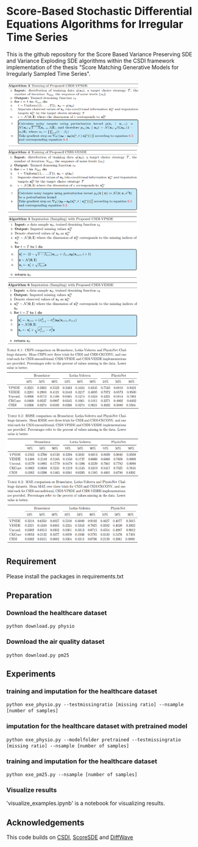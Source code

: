 # Score-Based Stochastic Differential Equations Algorithms for Irregular Time Series
This is the github repository for the Score Based Variance Preserving SDE and Variance Exploding SDE algorithms within the 
CSDI framework implementation of the thesis "Score Matching Generative Models for Irregularly Sampled Time Series".

<img src="Images/vpsde_training_algo.png" width="350" height="170">

<img src="Images/vesde_training_algo.png" width="350" height="170">

<img src="Images/vpsde_imputation_algo.png" width="350" height="170">

<img src="Images/vesde_imputation_algo.png" width="350" height="170">


<img src="Images/crps_comparison.png" width="350" height="170">

<img src="Images/rmse_comparison.png" width="350" height="170">

<img src="Images/mae_comparison.png" width="350" height="170">

## Requirement

Please install the packages in requirements.txt

## Preparation
### Download the healthcare dataset 
```shell
python download.py physio
```
### Download the air quality dataset 
```shell
python download.py pm25
```

## Experiments 

### training and imputation for the healthcare dataset
```shell
python exe_physio.py --testmissingratio [missing ratio] --nsample [number of samples]
```

### imputation for the healthcare dataset with pretrained model
```shell
python exe_physio.py --modelfolder pretrained --testmissingratio [missing ratio] --nsample [number of samples]
```

### training and imputation for the healthcare dataset
```shell
python exe_pm25.py --nsample [number of samples]
```

### Visualize results
'visualize_examples.ipynb' is a notebook for visualizing results.

## Acknowledgements

This code builds on [CSDI](https://github.com/ermongroup/CSDI), [ScoreSDE](https://github.com/yang-song/score_sde) and [DiffWave](https://github.com/lmnt-com/diffwave)

